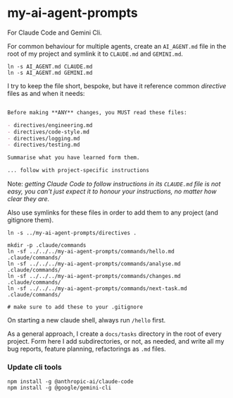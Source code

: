 # my-ai-agent-prompts

For Claude Code and Gemini Cli.

For common behaviour for multiple agents, create an `AI_AGENT.md` file in the root of my project and symlink it to `CLAUDE.md` and `GEMINI.md`.

```shell
ln -s AI_AGENT.md CLAUDE.md
ln -s AI_AGENT.md GEMINI.md
```

I try to keep the file short, bespoke, but have it reference common _directive_ files as and when it needs:

```AI_AGENT.md

Before making **ANY** changes, you MUST read these files:

- directives/engineering.md
- directives/code-style.md
- directives/logging.md
- directives/testing.md

Summarise what you have learned form them.

... follow with project-specific instructions
```

Note: _getting Claude Code to follow instructions in its `CLAUDE.md` file is not easy, you can't just expect it to honour your instructions, no matter how clear they are._ 

Also use symlinks for these files in order to add them to any project (and gitignore them).

```shell
ln -s ../my-ai-agent-prompts/directives .

mkdir -p .claude/commands
ln -sf ../../../my-ai-agent-prompts/commands/hello.md .claude/commands/
ln -sf ../../../my-ai-agent-prompts/commands/analyse.md .claude/commands/
ln -sf ../../../my-ai-agent-prompts/commands/changes.md .claude/commands/
ln -sf ../../../my-ai-agent-prompts/commands/next-task.md .claude/commands/

# make sure to add these to your .gitignore
```

On starting a new claude shell, always run `/hello` first.

As a general approach, I create a `docs/tasks` directory in the root of every project.  Form here I add subdirectories, or not, as needed, and write all my bug reports, feature planning, refactorings as `.md` files. 

### Update cli tools

```shell
npm install -g @anthropic-ai/claude-code
npm install -g @google/gemini-cli
```